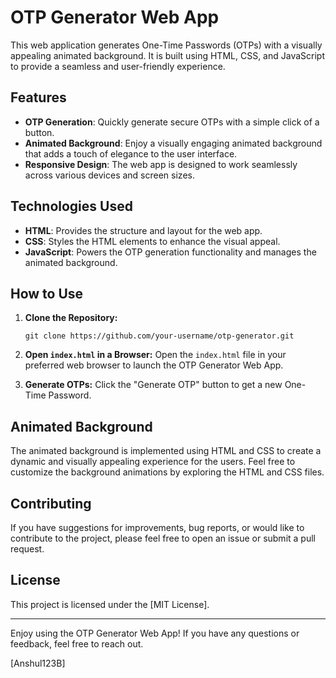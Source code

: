 # OTP Generator Web App

This web application generates One-Time Passwords (OTPs) with a visually appealing animated background. It is built using HTML, CSS, and JavaScript to provide a seamless and user-friendly experience.

## Features

- **OTP Generation**: Quickly generate secure OTPs with a simple click of a button.
- **Animated Background**: Enjoy a visually engaging animated background that adds a touch of elegance to the user interface.
- **Responsive Design**: The web app is designed to work seamlessly across various devices and screen sizes.

## Technologies Used

- **HTML**: Provides the structure and layout for the web app.
- **CSS**: Styles the HTML elements to enhance the visual appeal.
- **JavaScript**: Powers the OTP generation functionality and manages the animated background.

## How to Use

1. **Clone the Repository:**
   ```
   git clone https://github.com/your-username/otp-generator.git
   ```

2. **Open `index.html` in a Browser:**
   Open the `index.html` file in your preferred web browser to launch the OTP Generator Web App.

3. **Generate OTPs:**
   Click the "Generate OTP" button to get a new One-Time Password.

## Animated Background

The animated background is implemented using HTML and CSS to create a dynamic and visually appealing experience for the users. Feel free to customize the background animations by exploring the HTML and CSS files.

## Contributing

If you have suggestions for improvements, bug reports, or would like to contribute to the project, please feel free to open an issue or submit a pull request.

## License

This project is licensed under the [MIT License].

---

Enjoy using the OTP Generator Web App! If you have any questions or feedback, feel free to reach out.

[Anshul123B]
